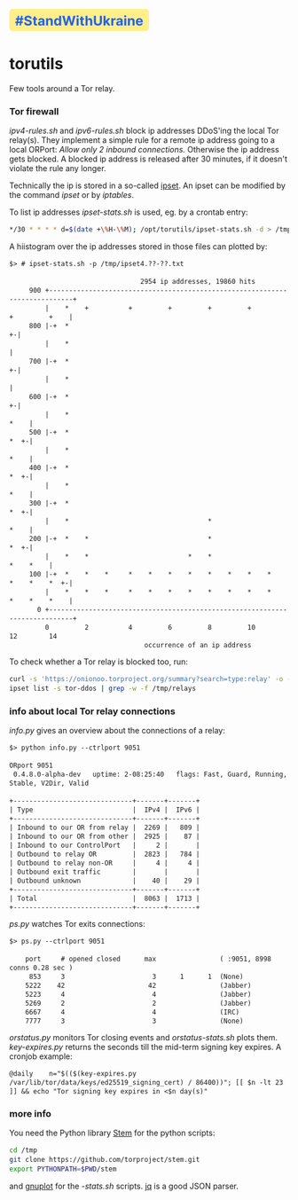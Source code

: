 [![StandWithUkraine](https://raw.githubusercontent.com/vshymanskyy/StandWithUkraine/main/badges/StandWithUkraine.svg)](https://github.com/vshymanskyy/StandWithUkraine/blob/main/docs/README.md)

# torutils
Few tools around a Tor relay.

### Tor firewall
*ipv4-rules.sh* and *ipv6-rules.sh* block ip addresses DDoS'ing the local Tor relay(s).
They implement a simple rule for a remote ip address going to a local ORPort:
*Allow only 2 inbound connections.*
Otherwise the ip address gets blocked.
A blocked ip address is released after 30 minutes, if it doesn't violate the rule any longer.

Technically the ip is stored in a so-called [ipset](https://ipset.netfilter.org/).
An ipset can be modified by the command *ipset* or by *iptables*.

To list ip addresses *ipset-stats.sh* is used, eg. by a crontab entry:

```bash
*/30 * * * * d=$(date +\%H-\%M); /opt/torutils/ipset-stats.sh -d > /tmp/ipset4.$d.txt; /opt/torutils/ipset-stats.sh -D > /tmp/ipset6.$d.txt
```
A hiistogram over the ip addresses stored in those files can plotted by:

```console
$> # ipset-stats.sh -p /tmp/ipset4.??-??.txt

                                 2954 ip addresses, 19860 hits                            
     900 +----------------------------------------------------------------------------+   
         |    *    +          +         +         +         +          +         +    |   
     800 |-+  *                                                                     +-|   
         |    *                                                                       |   
     700 |-+  *                                                                     +-|   
         |    *                                                                       |   
     600 |-+  *                                                                     +-|   
         |    *                                                                  *    |   
     500 |-+  *                                                                  *  +-|   
         |    *                                                                  *    |   
     400 |-+  *                                                                  *  +-|   
         |    *                                                                  *    |   
     300 |-+  *                                                                  *  +-|   
         |    *                                   *                              *    |   
     200 |-+  *    *                              *                              *  +-|   
         |    *    *                         *    *                         *    *    |   
     100 |-+  *    *    *     *    *    *    *    *    *    *    *     *    *    *  +-|   
         |    *    *    *     *    *    *    *    *    *    *    *     *    *    *    |   
       0 +----------------------------------------------------------------------------+   
         0         2          4         6         8         10         12        14       
                                  occurrence of an ip address                             
```
To check whether a Tor relay is blocked too, run:

```bash
curl -s 'https://onionoo.torproject.org/summary?search=type:relay' -o - | jq -cr '.relays[].a' | tr '\[\]" ,' ' ' | xargs -r -n 1 > /tmp/relays
ipset list -s tor-ddos | grep -w -f /tmp/relays
```
### info about local Tor relay connections

*info.py* gives an overview about the connections of a relay:

```console
$> python info.py --ctrlport 9051

ORport 9051
 0.4.8.0-alpha-dev   uptime: 2-08:25:40   flags: Fast, Guard, Running, Stable, V2Dir, Valid

+------------------------------+-------+-------+
| Type                         |  IPv4 |  IPv6 |
+------------------------------+-------+-------+
| Inbound to our OR from relay |  2269 |   809 |
| Inbound to our OR from other |  2925 |    87 |
| Inbound to our ControlPort   |     2 |       |
| Outbound to relay OR         |  2823 |   784 |
| Outbound to relay non-OR     |     4 |     4 |
| Outbound exit traffic        |       |       |
| Outbound unknown             |    40 |    29 |
+------------------------------+-------+-------+
| Total                        |  8063 |  1713 |
+------------------------------+-------+-------+

```
*ps.py* watches Tor exits connections:

```console
$> ps.py --ctrlport 9051

    port     # opened closed      max                ( :9051, 8998 conns 0.28 sec )
     853     3                      3      1      1  (None)
    5222    42                     42                (Jabber)
    5223     4                      4                (Jabber)
    5269     2                      2                (Jabber)
    6667     4                      4                (IRC)
    7777     3                      3                (None)
```

*orstatus.py* monitors Tor closing events and *orstatus-stats.sh* plots them. *key-expires.py* returns the seconds till the mid-term signing key expires. A cronjob example:

```cron
@daily    n="$(($(key-expires.py /var/lib/tor/data/keys/ed25519_signing_cert) / 86400))"; [[ $n -lt 23 ]] && echo "Tor signing key expires in <$n day(s)"
```
### more info
You need the Python library [Stem](https://stem.torproject.org/index.html) for the python scripts:

```bash
cd /tmp
git clone https://github.com/torproject/stem.git
export PYTHONPATH=$PWD/stem
```
and [gnuplot](http://www.gnuplot.info/) for the *-stats.sh* scripts.
[jq](https://stedolan.github.io/jq/) is a good JSON parser.

